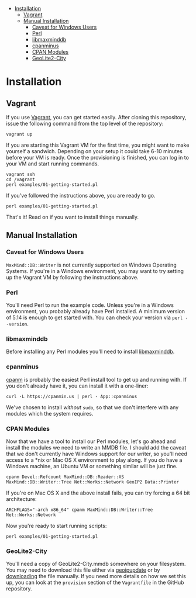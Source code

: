 <!-- vim-markdown-toc GFM -->

* [Installation](#installation)
  * [Vagrant](#vagrant)
  * [Manual Installation](#manual-installation)
    * [Caveat for Windows Users](#caveat-for-windows-users)
    * [Perl](#perl)
    * [libmaxminddb](#libmaxminddb)
    * [cpanminus](#cpanminus)
    * [CPAN Modules](#cpan-modules)
    * [GeoLite2-City](#geolite2-city)

<!-- vim-markdown-toc -->

# Installation

## Vagrant

If you use [Vagrant](https://www.vagrantup.com/), you can get started easily. After cloning this repository, issue the following command from the top level of the repository:

    vagrant up

If you are starting this Vagrant VM for the first time, you might want to make yourself a sandwich.  Depending on your setup it could take 6-10 minutes before your VM is ready.  Once the provisioning is finished, you can log in to your VM and start running commands.

    vagrant ssh
    cd /vagrant
    perl examples/01-getting-started.pl

If you've followed the instructions above, you are ready to go.

    perl examples/01-getting-started.pl

That's it!  Read on if you want to install things manually.

## Manual Installation

### Caveat for Windows Users

`MaxMind::DB::Writer` is not currently supported on Windows Operating Systems.  If you're in a Windows environment, you may want to try setting up the Vagrant VM by following the instructions above.

### Perl

You'll need Perl to run the example code.  Unless you're in a Windows environment, you probably already have Perl installed.  A minimum version of 5.14 is enough to get started with.  You can check your version via `perl --version`.


### libmaxminddb

Before installing any Perl modules you'll need to install [libmaxminddb](https://github.com/maxmind/libmaxminddb).

### cpanminus

[cpanm](https://metacpan.org/pod/App::cpanminus) is probably the easiest Perl install tool to get up and running with.  If you don't already have it, you can install it with a one-liner:

    curl -L https://cpanmin.us | perl - App::cpanminus

We've chosen to install _without_ `sudo`, so that we don't interfere with any modules which the system requires.

### CPAN Modules

Now that we have a tool to install our Perl modules, let's go ahead and install the modules we need to write an MMDB file.  I should add the caveat that we don't currently have Windows support for our writer, so you'll need access to a *nix or Mac OS X environment to play along.  If you do have a Windows machine, an Ubuntu VM or something similar will be just fine.

    cpanm Devel::Refcount MaxMind::DB::Reader::XS MaxMind::DB::Writer::Tree Net::Works::Network GeoIP2 Data::Printer

If you're on Mac OS X and the above install fails, you can try forcing a 64 bit architecture:

    ARCHFLAGS="-arch x86_64" cpanm MaxMind::DB::Writer::Tree Net::Works::Network

Now you're ready to start running scripts:

    perl examples/01-getting-started.pl

### GeoLite2-City

You'll need a copy of GeoLite2-City.mmdb somewhere on your filesystem. You may need to download this file either via [geoipupdate](https://dev.maxmind.com/geoip/geoipupdate/) or by [downloading](https://dev.maxmind.com/geoip/geoip2/geolite2/) the file manually.  If you need more details on how we set this up, you can look at the `provision` section of the `Vagrantfile` in the GitHub repository.
